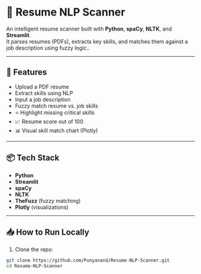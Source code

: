 # 📝 Resume NLP Scanner

An intelligent resume scanner built with **Python**, **spaCy**, **NLTK**, and **Streamlit**.  
It parses resumes (PDFs), extracts key skills, and matches them against a job description using fuzzy logic..

---

## 🚀 Features

- Upload a PDF resume
- Extract skills using NLP
- Input a job description
- Fuzzy match resume vs. job skills
- ⭐ Highlight missing critical skills
- 📈 Resume score out of 100
- 📊 Visual skill match chart (Plotly)

---

## 📦 Tech Stack

- **Python**
- **Streamlit**
- **spaCy**
- **NLTK**
- **TheFuzz** (fuzzy matching)
- **Plotly** (visualizations)

---

## 📥 How to Run Locally

1. Clone the repo:
```bash
git clone https://github.com/Punyanand/Resume-NLP-Scanner.git
cd Resume-NLP-Scanner
